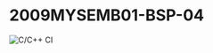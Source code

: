 # 2009MYSEMB01-BSP-04

![C/C++ CI](https://github.com/99002614/2009MYSEMB01-BSP-04/workflows/C/C++%20CI/badge.svg?branch=main)
